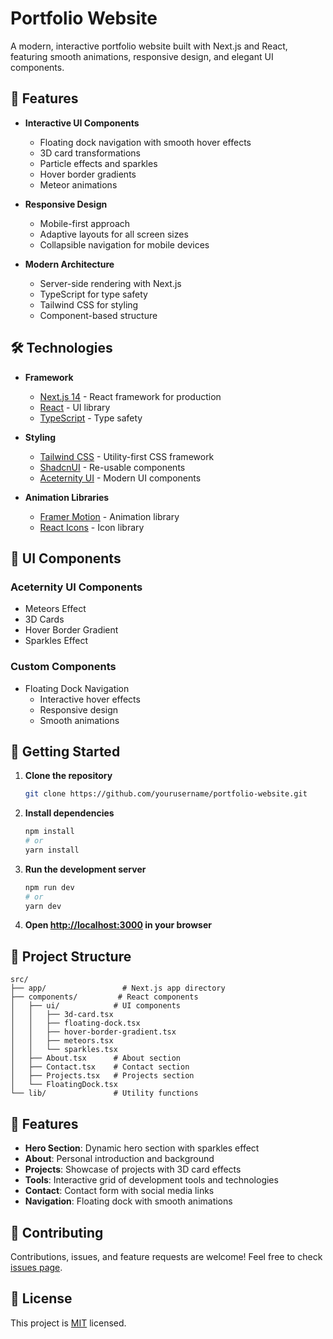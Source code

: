 # Portfolio Website

A modern, interactive portfolio website built with Next.js and React, featuring smooth animations, responsive design, and elegant UI components.

## 🌟 Features

- **Interactive UI Components**
  - Floating dock navigation with smooth hover effects
  - 3D card transformations
  - Particle effects and sparkles
  - Hover border gradients
  - Meteor animations

- **Responsive Design**
  - Mobile-first approach
  - Adaptive layouts for all screen sizes
  - Collapsible navigation for mobile devices

- **Modern Architecture**
  - Server-side rendering with Next.js
  - TypeScript for type safety
  - Tailwind CSS for styling
  - Component-based structure

## 🛠️ Technologies

- **Framework**
  - [Next.js 14](https://nextjs.org/) - React framework for production
  - [React](https://reactjs.org/) - UI library
  - [TypeScript](https://www.typescriptlang.org/) - Type safety

- **Styling**
  - [Tailwind CSS](https://tailwindcss.com/) - Utility-first CSS framework
  - [ShadcnUI](https://ui.shadcn.com/) - Re-usable components
  - [Aceternity UI](https://ui.aceternity.com/) - Modern UI components

- **Animation Libraries**
  - [Framer Motion](https://www.framer.com/motion/) - Animation library
  - [React Icons](https://react-icons.github.io/react-icons/) - Icon library

## 🎨 UI Components

### Aceternity UI Components
- Meteors Effect
- 3D Cards
- Hover Border Gradient
- Sparkles Effect

### Custom Components
- Floating Dock Navigation
  - Interactive hover effects
  - Responsive design
  - Smooth animations

## 🚀 Getting Started

1. **Clone the repository**
   ```bash
   git clone https://github.com/yourusername/portfolio-website.git
   ```

2. **Install dependencies**
   ```bash
   npm install
   # or
   yarn install
   ```

3. **Run the development server**
   ```bash
   npm run dev
   # or
   yarn dev
   ```

4. **Open [http://localhost:3000](http://localhost:3000) in your browser**

## 📁 Project Structure

```
src/
├── app/                 # Next.js app directory
├── components/         # React components
│   ├── ui/            # UI components
│   │   ├── 3d-card.tsx
│   │   ├── floating-dock.tsx
│   │   ├── hover-border-gradient.tsx
│   │   ├── meteors.tsx
│   │   └── sparkles.tsx
│   ├── About.tsx      # About section
│   ├── Contact.tsx    # Contact section
│   ├── Projects.tsx   # Projects section
│   └── FloatingDock.tsx
└── lib/               # Utility functions
```

## 🎯 Features

- **Hero Section**: Dynamic hero section with sparkles effect
- **About**: Personal introduction and background
- **Projects**: Showcase of projects with 3D card effects
- **Tools**: Interactive grid of development tools and technologies
- **Contact**: Contact form with social media links
- **Navigation**: Floating dock with smooth animations

## 🤝 Contributing

Contributions, issues, and feature requests are welcome! Feel free to check [issues page](https://github.com/yourusername/portfolio-website/issues).

## 📝 License

This project is [MIT](LICENSE) licensed.
